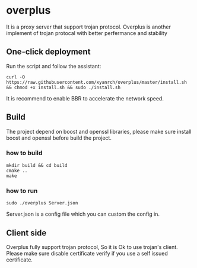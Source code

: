 # overplus
It is a proxy server that support trojan protocol.
Overplus is another implement of trojan protocal with better perfermance and stability

## One-click deployment
Run the script and follow the assistant:

``` curl -O https://raw.githubusercontent.com/xyanrch/overplus/master/install.sh && chmod +x install.sh && sudo ./install.sh ```
 
 It is recommend to enable BBR to accelerate the network speed.

## Build
The project depend on boost and openssl libraries, please make sure install boost and openssl before build the project.

### how to build
``` 
mkdir build && cd build
cmake ..
make

```
### how to run

``` 
sudo ./overplus Server.json
```
Server.json is a config file which you can custom the config in.


 ## Client side 
 Overplus fully support trojan protocol, So it is Ok to use trojan's client. Please make sure disable certificate verify if you use a self issued certificate.

